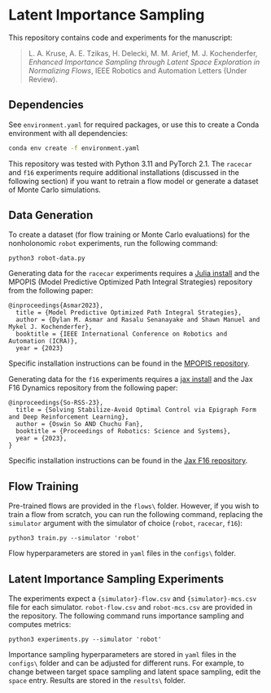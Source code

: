 # Latent Importance Sampling

This repository contains code and experiments for the manuscript:

> L. A. Kruse, A. E. Tzikas, H. Delecki, M. M. Arief, M. J. Kochenderfer, _Enhanced Importance Sampling through Latent Space Exploration in Normalizing Flows_, IEEE Robotics and Automation Letters (Under Review).

## Dependencies

See `environment.yaml` for required packages, or use this to create a Conda environment with all dependencies:
```bash
conda env create -f environment.yaml
```

This repository was tested with Python 3.11 and PyTorch 2.1. The `racecar` and `f16` experiments require additional installations (discussed in the following section) if you want to retrain a flow model or generate a dataset of Monte Carlo simulations.

## Data Generation
To create a dataset (for flow training or Monte Carlo evaluations) for the nonholonomic `robot` experiments, run the following command:
```
python3 robot-data.py
```

Generating data for the `racecar` experiments requires a [Julia install](https://julialang.org/downloads/) and the MPOPIS (Model Predictive Optimized Path Integral Strategies) repository from the following paper:
```
@inproceedings{Asmar2023},
  title = {Model Predictive Optimized Path Integral Strategies},
  author = {Dylan M. Asmar and Rasalu Senanayake and Shawn Manuel and Mykel J. Kochenderfer},
  booktitle = {IEEE International Conference on Robotics and Automation (ICRA)},
  year = {2023}
```
Specific installation instructions can be found in the [MPOPIS repository](https://github.com/sisl/MPOPIS).

Generating data for the `f16` experiments requires a [jax install](https://github.com/google/jax#installation) and the Jax F16 Dynamics repository from the following paper:
```
@inproceedings{So-RSS-23},
  title = {Solving Stabilize-Avoid Optimal Control via Epigraph Form and Deep Reinforcement Learning}, 
  author = {Oswin So AND Chuchu Fan}, 
  booktitle = {Proceedings of Robotics: Science and Systems}, 
  year = {2023}, 
} 
```
Specific installation instructions can be found in the [Jax F16 repository](https://github.com/MIT-REALM/jax-f16).

## Flow Training

Pre-trained flows are provided in the `flows\` folder. However, if you wish to train a flow from scratch, you can run the following command, replacing the `simulator` argument with
the simulator of choice (`robot`, `racecar`, `f16`):
```
python3 train.py --simulator 'robot'
```
Flow hyperparameters are stored in `yaml` files in the `configs\` folder.

## Latent Importance Sampling Experiments

The experiments expect a `{simulator}-flow.csv` and `{simulator}-mcs.csv` file for each simulator. `robot-flow.csv` and `robot-mcs.csv` are provided in the repository. The following command runs importance sampling and computes metrics:
```
python3 experiments.py --simulator 'robot'
```
Importance sampling hyperparameters are stored in `yaml` files in the `configs\` folder and can be adjusted for different runs. For example, to change between target space sampling and latent space sampling, edit the `space` entry. Results are stored in the `results\` folder.

